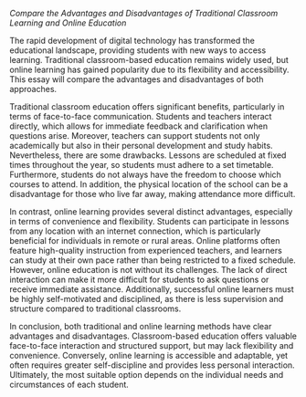*Compare the Advantages and Disadvantages of Traditional Classroom Learning and Online Education*

The rapid development of digital technology has transformed the educational landscape, providing students with new ways to access learning. Traditional classroom-based education remains widely used, but online learning has gained popularity due to its flexibility and accessibility. This essay will compare the advantages and disadvantages of both approaches.

Traditional classroom education offers significant benefits, particularly in terms of face-to-face communication. Students and teachers interact directly, which allows for immediate feedback and clarification when questions arise. Moreover, teachers can support students not only academically but also in their personal development and study habits. Nevertheless, there are some drawbacks. Lessons are scheduled at fixed times throughout the year, so students must adhere to a set timetable. Furthermore, students do not always have the freedom to choose which courses to attend. In addition, the physical location of the school can be a disadvantage for those who live far away, making attendance more difficult.

In contrast, online learning provides several distinct advantages, especially in terms of convenience and flexibility. Students can participate in lessons from any location with an internet connection, which is particularly beneficial for individuals in remote or rural areas. Online platforms often feature high-quality instruction from experienced teachers, and learners can study at their own pace rather than being restricted to a fixed schedule. However, online education is not without its challenges. The lack of direct interaction can make it more difficult for students to ask questions or receive immediate assistance. Additionally, successful online learners must be highly self-motivated and disciplined, as there is less supervision and structure compared to traditional classrooms.

In conclusion, both traditional and online learning methods have clear advantages and disadvantages. Classroom-based education offers valuable face-to-face interaction and structured support, but may lack flexibility and convenience. Conversely, online learning is accessible and adaptable, yet often requires greater self-discipline and provides less personal interaction. Ultimately, the most suitable option depends on the individual needs and circumstances of each student.
